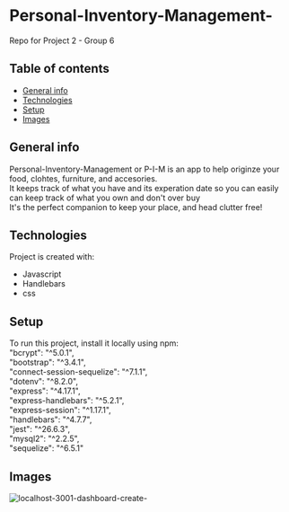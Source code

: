 # Personal-Inventory-Management-
Repo for Project 2 - Group 6

## Table of contents
* [General info](#general-info)
* [Technologies](#technologies)
* [Setup](#setup)
* [Images](#images)

## General info
Personal-Inventory-Management or P-I-M is an app to help originze your food, clohtes, furniture, and accesories. <br>
It keeps track of what you have and its experation date so you can easily can keep track of what you own and don't over buy <br>
It's the perfect companion to keep your place, and head clutter free!
	
## Technologies
Project is created with:
* Javascript
* Handlebars
* css
	
## Setup
To run this project, install it locally using npm: <br>
    "bcrypt": "^5.0.1", <br>
    "bootstrap": "^3.4.1", <br>
    "connect-session-sequelize": "^7.1.1", <br>
    "dotenv": "^8.2.0", <br>
    "express": "^4.17.1", <br>
    "express-handlebars": "^5.2.1", <br>
    "express-session": "^1.17.1", <br>
    "handlebars": "^4.7.7", <br>
    "jest": "^26.6.3", <br>
    "mysql2": "^2.2.5", <br>
    "sequelize": "^6.5.1" <br>

## Images
![localhost-3001-dashboard-create-](https://user-images.githubusercontent.com/40303668/111889995-e479a880-89bb-11eb-8082-421c966c6429.png)
